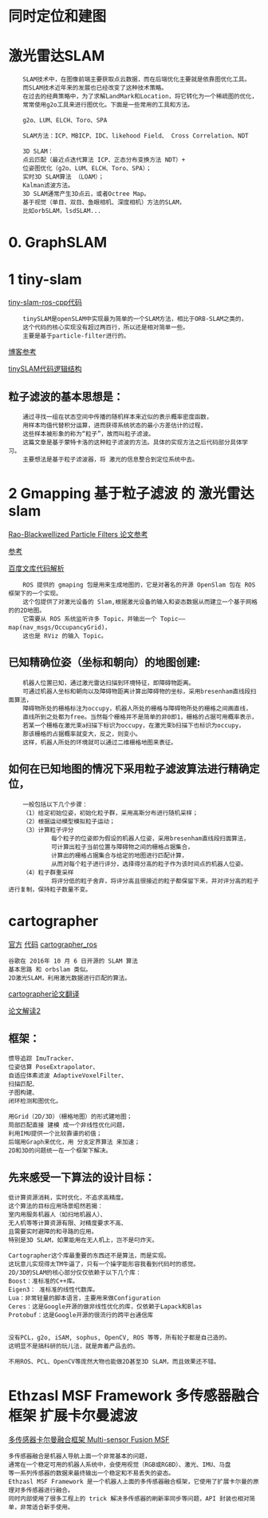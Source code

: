 # 同时定位和建图
# 激光雷达SLAM
        SLAM技术中，在图像前端主要获取点云数据，而在后端优化主要就是依靠图优化工具。
        而SLAM技术近年来的发展也已经改变了这种技术策略。
        在过去的经典策略中，为了求解LandMark和Location，将它转化为一个稀疏图的优化，
        常常使用g2o工具来进行图优化。下面是一些常用的工具和方法。

        g2o、LUM、ELCH、Toro、SPA

        SLAM方法：ICP、MBICP、IDC、likehood Field、 Cross Correlation、NDT

        3D SLAM：
        点云匹配（最近点迭代算法 ICP、正态分布变换方法 NDT）+
        位姿图优化（g2o、LUM、ELCH、Toro、SPA）；
        实时3D SLAM算法 （LOAM）；
        Kalman滤波方法。
        3D SLAM通常产生3D点云，或者Octree Map。
        基于视觉（单目、双目、鱼眼相机、深度相机）方法的SLAM，
        比如orbSLAM，lsdSLAM...
# 0. GraphSLAM


# 1  tiny-slam
[tiny-slam-ros-cpp代码](https://github.com/Ewenwan/tiny-slam-ros-cpp)

        tinySLAM是openSLAM中实现最为简单的一个SLAM方法，相比于ORB-SLAM之类的，
        这个代码的核心实现没有超过两百行，所以还是相对简单一些。
        主要是基于particle-filter进行的。
        
[博客参考](https://blog.csdn.net/lilynothing/article/details/62043583)

[tinySLAM代码逻辑结构](https://blog.csdn.net/lilynothing/article/details/62881142)  



   
## 粒子滤波的基本思想是：
        通过寻找一组在状态空间中传播的随机样本来近似的表示概率密度函数，
        用样本均值代替积分运算，进而获得系统状态的最小方差估计的过程，
        这些样本被形象的称为“粒子”，故而叫粒子滤波。
        这篇文章是基于蒙特卡洛的这种粒子滤波的方法。具体的实现方法之后代码部分具体学习。 
        主要想法是基于粒子滤波器，将 激光的信息整合到定位系统中去。
        
        

# 2 Gmapping 基于粒子滤波 的 激光雷达slam
[Rao-Blackwellized Particle Filters 论文参考](https://people.eecs.berkeley.edu/~pabbeel/cs287-fa12/optreadings/GrisettiStachnissBurgard_gMapping_T-RO2006.pdf)

[参考](https://blog.csdn.net/roadseek_zw/article/details/53316177)

[百度文库代码解析](https://wenku.baidu.com/view/3a67461550e2524de4187e4d.html)

        ROS 提供的 gmaping 包是用来生成地图的，它是对著名的开源 OpenSlam 包在 ROS 框架下的一个实现。
        这个包提供了对激光设备的 Slam,根据激光设备的输入和姿态数据从而建立一个基于网格的的2D地图。
        它需要从 ROS 系统监听许多 Topic，并输出一个 Topic——map(nav_msgs/OccupancyGrid)，
        这也是 RViz 的输入 Topic。

## 已知精确位姿（坐标和朝向）的地图创建:
        机器人位置已知，通过激光雷达扫描到环境特征，即障碍物距离。
        可通过机器人坐标和朝向以及障碍物距离计算出障碍物的坐标，采用bresenham直线段扫面算法，
        障碍物所处的栅格标注为occupy，机器人所处的栅格与障碍物所处的栅格之间画直线，
        直线所到之处都为free。当然每个栅格并不是简单的非0即1，栅格的占据可用概率表示，
        若某一个栅格在激光束a扫描下标识为occupy，在激光束b扫描下也标识为occupy，
        那该栅格的占据概率就变大，反之，则变小。
        这样，机器人所处的环境就可以通过二维栅格地图来表征。

## 如何在已知地图的情况下采用粒子滤波算法进行精确定位，
        一般包括以下几个步骤：
        （1）给定初始位姿，初始化粒子群，采用高斯分布进行随机采样；
        （2）根据运动模型模拟粒子运动；
        （3）计算粒子评分
                每个粒子的位姿即为假设的机器人位姿，采用bresenham直线段扫面算法，
                可计算出粒子当前位置与障碍物之间的栅格占据集合，
                计算出的栅格占据集合与给定的地图进行匹配计算，
                从而对每个粒子进行评分，选择得分高的粒子作为该时间点的机器人位姿。
        （4）粒子群重采样
                将评分低的粒子舍弃，将评分高且很接近的粒子都保留下来，并对评分高的粒子进行复制，保持粒子数量不变。




# cartographer
[官方](https://google-cartographer-ros.readthedocs.io/en/latest/tuning.html)
[代码](https://github.com/hitcm/cartographer)
[cartographer_ros](https://github.com/Ewenwan/cartographer_ros)

    谷歌在 2016年 10 月 6 日开源的 SLAM 算法
    基本思路 和 orbslam 类似。
    2D激光SLAM，利用激光数据进行匹配的算法。
    
[cartographer论文翻译](https://blog.csdn.net/lilynothing/article/details/60875825)

[论文解读2](https://note.youdao.com/share/?id=d8d15963d4577236399aa52c2cd968a7&type=note#/)
 
## 框架：
    惯导追踪 ImuTracker、
    位姿估算 PoseExtrapolator、
    自适应体素滤波 AdaptiveVoxelFilter、
    扫描匹配、
    子图构建、
    闭环检测和图优化。

    用Grid（2D/3D）（栅格地图）的形式建地图；
    局部匹配直接 建模 成一个非线性优化问题，
    利用IMU提供一个比较靠谱的初值；
    后端用Graph来优化，用 分支定界算法 来加速；
    2D和3D的问题统一在一个框架下解决。

## 先来感受一下算法的设计目标：
    低计算资源消耗，实时优化，不追求高精度。
    这个算法的目标应用场景昭然若揭：
    室内用服务机器人（如扫地机器人）、
    无人机等等计算资源有限、对精度要求不高、
    且需要实时避障的和寻路的应用。
    特别是3D SLAM，如果能用在无人机上，岂不是叼炸天。

    Cartographer这个库最重要的东西还不是算法，而是实现。
    这玩意儿实现得太TM牛逼了，只有一个操字能形容我看到代码时的感觉。
    2D/3D的SLAM的核心部分仅仅依赖于以下几个库：
    Boost：准标准的C++库。
    Eigen3： 准标准的线性代数库。
    Lua：非常轻量的脚本语言，主要用来做Configuration
    Ceres：这是Google开源的做非线性优化的库，仅依赖于Lapack和Blas
    Protobuf：这是Google开源的很流行的跨平台通信库


    没有PCL，g2o, iSAM, sophus, OpenCV, ROS 等等，所有轮子都是自己造的。
    这明显不是搞科研的玩儿法，就是奔着产品去的。

    不用ROS、PCL、OpenCV等庞然大物也能做2D甚至3D SLAM，而且效果还不错。
    
# Ethzasl MSF Framework 多传感器融合框架 扩展卡尔曼滤波
[多传感器卡尔曼融合框架 Multi-sensor Fusion MSF](http://wiki.ros.org/ethzasl_sensor_fusion/Tutorials/Introductory%20Tutorial%20for%20Multi-Sensor%20Fusion%20Framework)

    多传感器融合是机器人导航上面一个非常基本的问题，
    通常在一个稳定可用的机器人系统中，会使用视觉（RGB或RGBD）、激光、IMU、马盘
    等一系列传感器的数据来最终输出一个稳定和不易丢失的姿态。
    Ethzasl MSF Framework 是一个机器人上面的多传感器融合框架，它使用了扩展卡尔曼的原理对多传感器进行融合。
    同时内部使用了很多工程上的 trick 解决多传感器的刷新率同步等问题，API 封装也相对简单，非常适合新手使用。
